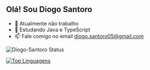 ## Olá! Sou Diogo Santoro

- 🔭 Atualmente não trabalho
- 🌱 Estudando Java e TypeScript
- 📫 Fale comigo no email diogo.santoro05@gmail.com


![Diogo-Santoro Status](https://github-readme-stats.vercel.app/api?username=Diogo-Santoro&show_icons=true)

	
[![Top Linguagens](https://github-readme-stats.vercel.app/api/top-langs/?username=karanalpe&layout=compact)](https://github.com/anuraghazra/github-readme-stats)
